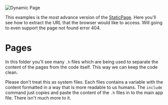 ![Dynamic Page](https://github.com/davidgatti/IoT-Raw-Sockets-Examples/blob/assets/dynamicPage.png)

This examples is the most advance version of the [StaticPage](https://github.com/davidgatti/IoT-Raw-Sockets-Examples/tree/master/Examples/WebServer/StaticPage). Here you'll see how to extract the URL that the browser would like to access. Will going to even support the page not found error 404.

# Pages

In this folder you'll see many `.h` files which are being used to separate the content of the pages from the code itself. This way we can keep the code clean.

Please don't treat this as system files. Each files contains a variable with the content formatted in a way that is more readable to us humans. The `include` command just copies and paste the content of the `.h` files in to the main app file. There isn't much more to it.
